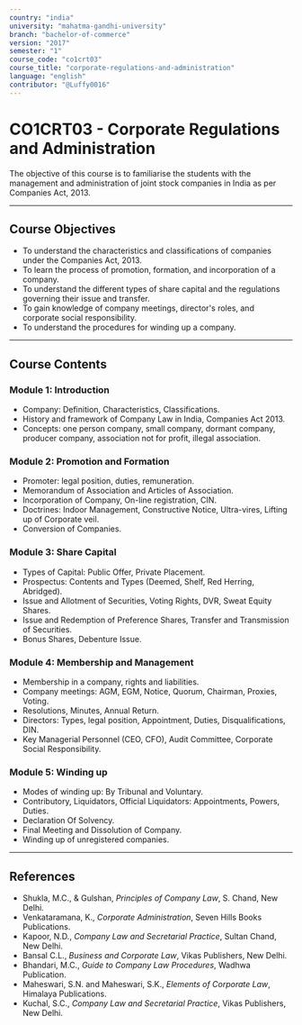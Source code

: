 ```yaml
---
country: "india"
university: "mahatma-gandhi-university"
branch: "bachelor-of-commerce"
version: "2017"
semester: "1"
course_code: "co1crt03"
course_title: "corporate-regulations-and-administration"
language: "english"
contributor: "@Luffy0016"
---
```

# CO1CRT03 - Corporate Regulations and Administration

The objective of this course is to familiarise the students with the management and administration of joint stock companies in India as per Companies Act, 2013.

---
## Course Objectives

* To understand the characteristics and classifications of companies under the Companies Act, 2013.
* To learn the process of promotion, formation, and incorporation of a company.
* To understand the different types of share capital and the regulations governing their issue and transfer.
* To gain knowledge of company meetings, director's roles, and corporate social responsibility.
* To understand the procedures for winding up a company.

---
## Course Contents

### Module 1: Introduction 
* Company: Definition, Characteristics, Classifications.
* History and framework of Company Law in India, Companies Act 2013.
* Concepts: one person company, small company, dormant company, producer company, association not for profit, illegal association.

### Module 2: Promotion and Formation 
* Promoter: legal position, duties, remuneration.
* Memorandum of Association and Articles of Association.
* Incorporation of Company, On-line registration, CIN.
* Doctrines: Indoor Management, Constructive Notice, Ultra-vires, Lifting up of Corporate veil.
* Conversion of Companies.

### Module 3: Share Capital
* Types of Capital: Public Offer, Private Placement.
* Prospectus: Contents and Types (Deemed, Shelf, Red Herring, Abridged).
* Issue and Allotment of Securities, Voting Rights, DVR, Sweat Equity Shares.
* Issue and Redemption of Preference Shares, Transfer and Transmission of Securities.
* Bonus Shares, Debenture Issue.

### Module 4: Membership and Management 
* Membership in a company, rights and liabilities.
* Company meetings: AGM, EGM, Notice, Quorum, Chairman, Proxies, Voting.
* Resolutions, Minutes, Annual Return.
* Directors: Types, legal position, Appointment, Duties, Disqualifications, DIN.
* Key Managerial Personnel (CEO, CFO), Audit Committee, Corporate Social Responsibility.

### Module 5: Winding up 
* Modes of winding up: By Tribunal and Voluntary.
* Contributory, Liquidators, Official Liquidators: Appointments, Powers, Duties.
* Declaration Of Solvency.
* Final Meeting and Dissolution of Company.
* Winding up of unregistered companies.

---
## References
* Shukla, M.C., & Gulshan, *Principles of Company Law*, S. Chand, New Delhi.
* Venkataramana, K., *Corporate Administration*, Seven Hills Books Publications.
* Kapoor, N.D., *Company Law and Secretarial Practice*, Sultan Chand, New Delhi.
* Bansal C.L., *Business and Corporate Law*, Vikas Publishers, New Delhi.
* Bhandari, M.C., *Guide to Company Law Procedures*, Wadhwa Publication.
* Maheswari, S.N. and Maheswari, S.K., *Elements of Corporate Law*, Himalaya Publications.
* Kuchal, S.C., *Company Law and Secretarial Practice*, Vikas Publishers, New Delhi.

